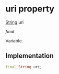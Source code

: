 


# uri property







[String](https://api.flutter.dev/flutter/dart-core/String-class.html) uri
  
_<span class="feature">final</span>_



<p>Variable.</p>



## Implementation

```dart
final String uri;
```







